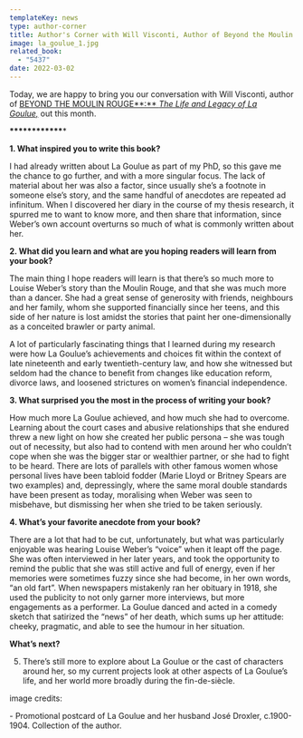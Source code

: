 ```yaml
---
templateKey: news
type: author-corner
title: Author's Corner with Will Visconti, Author of Beyond the Moulin Rouge
image: la_goulue_1.jpg
related_book:
  - "5437"
date: 2022-03-02
---
```

Today, we are happy to bring you our conversation with Will Visconti, author of [BEYOND THE MOULIN ROUGE**:** *The Life and Legacy of La Goulue,*](https://www.upress.virginia.edu/title/5437) out this month.

**\*\*\*\*\*\*\*\*\*\*\*\****

**1. What inspired you to write this book?**

I had already written about La Goulue as part of my PhD, so this gave me the chance to go further, and with a more singular focus. The lack of material about her was also a factor, since usually she’s a footnote in someone else’s story, and the same handful of anecdotes are repeated ad infinitum. When I discovered her diary in the course of my thesis research, it spurred me to want to know more, and then share that information, since Weber’s own account overturns so much of what is commonly written about her.

**2. What did you learn and what are you hoping readers will learn from your book?**

The main thing I hope readers will learn is that there’s so much more to Louise Weber’s story than the Moulin Rouge, and that she was much more than a dancer. She had a great sense of generosity with friends, neighbours and her family, whom she supported financially since her teens, and this side of her nature is lost amidst the stories that paint her one-dimensionally as a conceited brawler or party animal.

A lot of particularly fascinating things that I learned during my research were how La Goulue’s achievements and choices fit within the context of late nineteenth and early twentieth-century law, and how she witnessed but seldom had the chance to benefit from changes like education reform, divorce laws, and loosened strictures on women’s financial independence.

**3. What surprised you the most in the process of writing your book?**

How much more La Goulue achieved, and how much she had to overcome. Learning about the court cases and abusive relationships that she endured threw a new light on how she created her public persona – she was tough out of necessity, but also had to contend with men around her who couldn’t cope when she was the bigger star or wealthier partner, or she had to fight to be heard. There are lots of parallels with other famous women whose personal lives have been tabloid fodder (Marie Lloyd or Britney Spears are two examples) and, depressingly, where the same moral double standards have been present as today, moralising when Weber was seen to misbehave, but dismissing her when she tried to be taken seriously.

**4. What’s your favorite anecdote from your book?**

There are a lot that had to be cut, unfortunately, but what was particularly enjoyable was hearing Louise Weber’s “voice” when it leapt off the page. She was often interviewed in her later years, and took the opportunity to remind the public that she was still active and full of energy, even if her memories were sometimes fuzzy since she had become, in her own words, “an old fart”. When newspapers mistakenly ran her obituary in 1918, she used the publicity to not only garner more interviews, but more engagements as a performer. La Goulue danced and acted in a comedy sketch that satirized the “news” of her death, which sums up her attitude: cheeky, pragmatic, and able to see the humour in her situation.

**What’s next?**

5. There’s still more to explore about La Goulue or the cast of characters around her, so my current projects look at other aspects of La Goulue’s life, and her world more broadly during the fin-de-siècle.

image credits:

\- Promotional postcard of La Goulue and her husband José Droxler, c.1900-1904. Collection of the author.